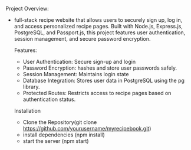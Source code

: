 Project Overview:

- full-stack recipe website that allows users to securely sign up, log in, and access personalized recipe pages.
  Built with Node.js, Express.js, PostgreSQL, and Passport.js, this project features user authentication, session management, 
  and secure password encryption.


  Features:
  - User Authentication: Secure sign-up and login
  - Password Encryption: hashes and store user passwords safely.
  - Session Management: Maintains login state
  - Database Integration: Stores user data in PostgreSQL using the pg library.
  - Protected Routes: Restricts access to recipe pages based on authentication status.
 

  Installation
  - Clone the Repository(git clone https://github.com/yourusername/myrecipebook.git)
  - install dependencies (npm install)
  - start the server (npm start)
 
    
     

